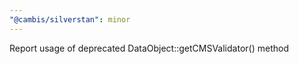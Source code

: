 ```yaml
---
"@cambis/silverstan": minor
---
```


Report usage of deprecated DataObject::getCMSValidator() method
